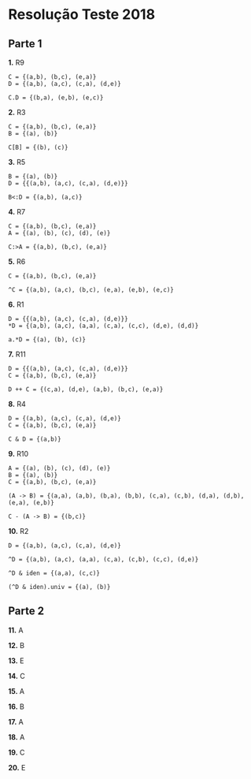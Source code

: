 # Resolução Teste 2018

## Parte 1

**1.** R9

```
C = {(a,b), (b,c), (e,a)}
D = {(a,b), (a,c), (c,a), (d,e)}

C.D = {(b,a), (e,b), (e,c)}
```

**2.** R3

```
C = {(a,b), (b,c), (e,a)}
B = {(a), (b)}

C[B] = {(b), (c)}
```

**3.** R5

```
B = {(a), (b)}
D = {{(a,b), (a,c), (c,a), (d,e)}}

B<:D = {(a,b), (a,c)}
```

**4.** R7

```
C = {(a,b), (b,c), (e,a)}
A = {(a), (b), (c), (d), (e)}

C:>A = {(a,b), (b,c), (e,a)}
```

**5.** R6

```
C = {(a,b), (b,c), (e,a)}

^C = {(a,b), (a,c), (b,c), (e,a), (e,b), (e,c)}
```

**6.** R1

```
D = {{(a,b), (a,c), (c,a), (d,e)}}
*D = {(a,b), (a,c), (a,a), (c,a), (c,c), (d,e), (d,d)}

a.*D = {(a), (b), (c)}
```

**7.** R11

```
D = {{(a,b), (a,c), (c,a), (d,e)}}
C = {(a,b), (b,c), (e,a)}

D ++ C = {(c,a), (d,e), (a,b), (b,c), (e,a)}
```

**8.** R4

```
D = {(a,b), (a,c), (c,a), (d,e)}
C = {(a,b), (b,c), (e,a)}

C & D = {(a,b)}
```

**9.** R10

```
A = {(a), (b), (c), (d), (e)}
B = {(a), (b)}
C = {(a,b), (b,c), (e,a)}

(A -> B) = {(a,a), (a,b), (b,a), (b,b), (c,a), (c,b), (d,a), (d,b), (e,a), (e,b)}

C - (A -> B) = {(b,c)}
```

**10.** R2

```
D = {(a,b), (a,c), (c,a), (d,e)}

^D = {(a,b), (a,c), (a,a), (c,a), (c,b), (c,c), (d,e)}

^D & iden = {(a,a), (c,c)}

(^D & iden).univ = {(a), (b)}
```

## Parte 2

**11.** A

**12.** B

**13.** E

**14.** C

**15.** A

**16.** B

**17.** A

**18.** A

**19.** C

**20.** E
